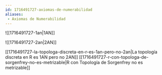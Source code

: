 ```yaml
---
id: 1716491727-axiomas-de-numerabilidad
aliases:
 - Axiomas de Numerabilidad
---
```



![[1716491727-1an|1AN]]

![[1716491727-2an|2AN]]

[[1716491727-la-topologa-discreta-en-r-es-1an-pero-no-2an|La topología discreta en R es 1AN pero no 2AN]]
[[1716491727-r-con-topologa-de-sorgenfrey-no-es-metrizable|R con Topología de Sorgenfrey no es metrizable]]